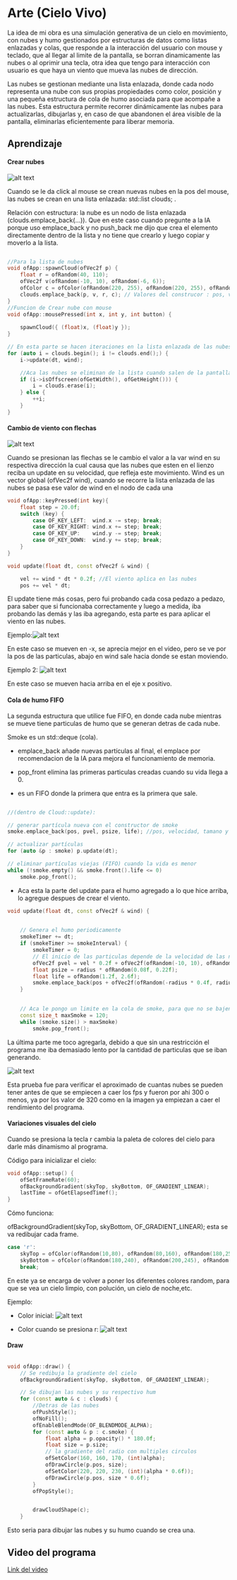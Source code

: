 
# Arte (Cielo Vivo)

La idea de mi obra es una simulación generativa de un cielo en movimiento, con nubes y humo gestionados por estructuras de datos como listas enlazadas y colas, que responde a la interacción del usuario con mouse y teclado, que al llegar al limite de la pantalla, se borran dinamicamente las nubes o al oprimir una tecla, otra idea que tengo para interacción con usuario es que haya un viento que mueva las nubes de dirección.


Las nubes se gestionan mediante una lista enlazada, donde cada nodo representa una nube con sus propias propiedades como color, posición y una pequeña estructura de  cola de humo asociada para que acompañe a las nubes. Esta estructura permite recorrer dinámicamente las nubes para actualizarlas, dibujarlas y, en caso de que abandonen el área visible de la pantalla, eliminarlas eficientemente para liberar memoria.

## Aprendizaje

#### Crear nubes

![alt text](<../Spawn Nubes.jpg>)

Cuando se le da click al mouse se crean nuevas nubes en la pos del mouse, las nubes se crean en una lista enlazada: std::list<Cloud> clouds; .

Relación con estructura: la nube es un nodo de lista enlazada (clouds.emplace_back(...)). Que en este caso cuando pregunte a la IA porque uso emplace_back y no push_back me dijo que crea el elemento directamente dentro de la lista y no tiene que crearlo y luego copiar y moverlo a la lista.

```cpp

//Para la lista de nubes
void ofApp::spawnCloud(ofVec2f p) {
	float r = ofRandom(40, 110);
	ofVec2f v(ofRandom(-10, 10), ofRandom(-6, 6));
	ofColor c = ofColor(ofRandom(220, 255), ofRandom(220, 255), ofRandom(220, 255), 220);
	clouds.emplace_back(p, v, r, c); // Valores del construcor : pos, velocidad, radio y color
}
//Funcion de Crear nube con mouse
void ofApp::mousePressed(int x, int y, int button) {
	
	spawnCloud({ (float)x, (float)y });
}

// En esta parte se hacen iteraciones en la lista enlazada de las nubes
for (auto i = clouds.begin(); i != clouds.end();) {
	i->update(dt, wind);

	//Aca las nubes se eliminan de la lista cuando salen de la pantalla
	if (i->isOffscreen(ofGetWidth(), ofGetHeight())) {
		i = clouds.erase(i);
	} else {
		++i;
	}
}
```
#### Cambio de viento con flechas

![alt text](../viento_direccion.jpg)

Cuando se presionan las flechas se le cambio el valor a la var wind en su respectiva dirección la cual causa que las nubes que esten en el lienzo reciba un update en su velocidad, que refleja este movimiento. Wind es un vector global (ofVec2f wind), cuando se recorre la lista enlazada de las nubes se pasa ese valor de wind en el nodo de cada una



```cpp
void ofApp::keyPressed(int key){
    float step = 20.0f;
    switch (key) {
        case OF_KEY_LEFT:  wind.x -= step; break;
        case OF_KEY_RIGHT: wind.x += step; break;
        case OF_KEY_UP:    wind.y -= step; break;
        case OF_KEY_DOWN:  wind.y += step; break;
    }
}

void update(float dt, const ofVec2f & wind) {

	vel += wind * dt * 0.2f; //El viento aplica en las nubes
	pos += vel * dt;
```
El update tiene más cosas, pero fui probando cada cosa pedazo a pedazo, para saber que si funcionaba correctamente y luego a medida, iba probando las demás y las iba agregando, esta parte es para aplicar el viento en las nubes. 

Ejemplo:![alt text](../viento_en_x_negativo.jpg)

En este caso se mueven en -x, se aprecia mejor en el video, pero se ve por la pos de las particulas, abajo en wind sale hacia donde se estan moviendo.

Ejemplo 2: ![alt text](../viento_arriba.jpg)

En este caso se mueven hacia arriba en el eje x positivo.


#### Cola de humo FIFO

La segunda estructura que utilice fue FIFO, en donde cada nube mientras se mueve tiene particulas de humo que se generan detras de cada nube.

Smoke es un std::deque<SmokeParticle> (cola). 

- emplace_back añade nuevas partículas al final, el emplace por recomendacion de la IA para mejora el funcionamiento de memoria.

- pop_front elimina las primeras particulas creadas cuando su vida llega a 0.

-  es un FIFO donde la primera que entra es la primera que sale.

```cpp

//(dentro de Cloud::update):

// generar partícula nueva con el constructor de smoke
smoke.emplace_back(pos, pvel, psize, life); //pos, velocidad, tamano y duracion de cada particula

// actualizar partículas
for (auto &p : smoke) p.update(dt);

// eliminar partículas viejas (FIFO) cuando la vida es menor
while (!smoke.empty() && smoke.front().life <= 0)
    smoke.pop_front();
```

- Aca esta la parte del update para el humo agregado a lo que hice arriba, lo agregue despues de crear el viento.

```cpp
void update(float dt, const ofVec2f & wind) {
	

	// Genera el humo periodicamente
	smokeTimer += dt;
	if (smokeTimer >= smokeInterval) {
		smokeTimer = 0;
		// El inicio de las particulas depende de la velocidad de las nubes
		ofVec2f pvel = vel * 0.2f + ofVec2f(ofRandom(-10, 10), ofRandom(-30, -10));
		float psize = radius * ofRandom(0.08f, 0.22f);
		float life = ofRandom(1.2f, 2.6f);
		smoke.emplace_back(pos + ofVec2f(ofRandom(-radius * 0.4f, radius * 0.4f), ofRandom(-radius * 0.2f, radius * 0.2f)), pvel, psize, life);
	}

	
	// Aca le pongo un limite en la cola de smoke, para que no se bajen tanto el rendimiento y se sature el programa
	const size_t maxSmoke = 120;
	while (smoke.size() > maxSmoke)
		smoke.pop_front();

```
La última parte me toco agregarla, debido a que sin una restricción el programa me iba demasiado lento por la cantidad de particulas que se iban generando.

![alt text](../Rendimiento1.jpg)

Esta prueba fue para verificar el aproximado de cuantas nubes se pueden tener antes de que se empiecen a caer los fps y fueron por ahi 300 o menos, ya por los valor de 320 como en la imagen ya empiezan a caer el rendimiento del programa.

#### Variaciones visuales del cielo

Cuando se  presiona la tecla r cambia la paleta de colores del cielo para darle más dinamismo al programa.

Código para inicializar el cielo:

```cpp
void ofApp::setup() {
	ofSetFrameRate(60);
	ofBackgroundGradient(skyTop, skyBottom, OF_GRADIENT_LINEAR);
	lastTime = ofGetElapsedTimef();
}

```
Cómo funciona:

ofBackgroundGradient(skyTop, skyBottom, OF_GRADIENT_LINEAR); esta se va redibujar cada frame.

```cpp
case 'r':
    skyTop = ofColor(ofRandom(10,80), ofRandom(80,160), ofRandom(180,255));
    skyBottom = ofColor(ofRandom(180,240), ofRandom(200,245), ofRandom(230,255));
    break;

```
En este ya se encarga de volver a poner los diferentes colores random, para que se vea un cielo limpio, con polución, un cielo de noche,etc.

Ejemplo:

- Color inicial: ![alt text](<../Color Inicial.jpg>)

- Color cuando se presiona r: ![alt text](../color_con_r.jpg)

#### Draw

```cpp

void ofApp::draw() {
	// Se redibuja la gradiente del cielo
	ofBackgroundGradient(skyTop, skyBottom, OF_GRADIENT_LINEAR);

	// Se dibujan las nubes y su respectivo hum
	for (const auto & c : clouds) {
		//Detras de las nubes
		ofPushStyle();
		ofNoFill();
		ofEnableBlendMode(OF_BLENDMODE_ALPHA);
		for (const auto & p : c.smoke) {
			float alpha = p.opacity() * 180.0f;
			float size = p.size;
			// la gradiente del radio con multiples circulos
			ofSetColor(160, 160, 170, (int)alpha);
			ofDrawCircle(p.pos, size);
			ofSetColor(220, 220, 230, (int)(alpha * 0.6f));
			ofDrawCircle(p.pos, size * 0.6f);
		}
		ofPopStyle();


		drawCloudShape(c);
	}

```
Esto seria para dibujar las nubes y su humo cuando se crea una.


## Video del programa

[Link del video](https://youtu.be/2FXq-fdESMo)